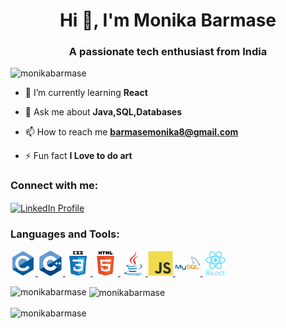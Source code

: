 <h1 align="center">Hi 👋, I'm Monika Barmase</h1>
<h3 align="center">A passionate tech enthusiast from India</h3>

<p align="left"> <img src="https://komarev.com/ghpvc/?username=monikabarmase&label=Profile%20views&color=0e75b6&style=flat" alt="monikabarmase" /> </p>

- 🌱 I’m currently learning **React**

- 💬 Ask me about **Java,SQL,Databases**

- 📫 How to reach me **barmasemonika8@gmail.com**

- ⚡ Fun fact **I Love to do art**

<h3 align="left">Connect with me:</h3>
<p align="left">
<a href="https://www.linkedin.com/in/monika-barmase-7544b5252/" target="_blank">
  <img align="center" src="https://raw.githubusercontent.com/rahuldkjain/github-profile-readme-generator/master/src/images/icons/Social/linked-in-alt.svg" alt="LinkedIn Profile" height="30" width="40" />
</a>

</p>

<h3 align="left">Languages and Tools:</h3>
<p align="left"> <a href="https://www.cprogramming.com/" target="_blank" rel="noreferrer"> <img src="https://raw.githubusercontent.com/devicons/devicon/master/icons/c/c-original.svg" alt="c" width="40" height="40"/> </a> <a href="https://www.w3schools.com/cpp/" target="_blank" rel="noreferrer"> <img src="https://raw.githubusercontent.com/devicons/devicon/master/icons/cplusplus/cplusplus-original.svg" alt="cplusplus" width="40" height="40"/> </a> <a href="https://www.w3schools.com/css/" target="_blank" rel="noreferrer"> <img src="https://raw.githubusercontent.com/devicons/devicon/master/icons/css3/css3-original-wordmark.svg" alt="css3" width="40" height="40"/> </a> <a href="https://www.w3.org/html/" target="_blank" rel="noreferrer"> <img src="https://raw.githubusercontent.com/devicons/devicon/master/icons/html5/html5-original-wordmark.svg" alt="html5" width="40" height="40"/> </a> <a href="https://www.java.com" target="_blank" rel="noreferrer"> <img src="https://raw.githubusercontent.com/devicons/devicon/master/icons/java/java-original.svg" alt="java" width="40" height="40"/> </a> <a href="https://developer.mozilla.org/en-US/docs/Web/JavaScript" target="_blank" rel="noreferrer"> <img src="https://raw.githubusercontent.com/devicons/devicon/master/icons/javascript/javascript-original.svg" alt="javascript" width="40" height="40"/> </a> <a href="https://www.mysql.com/" target="_blank" rel="noreferrer"> <img src="https://raw.githubusercontent.com/devicons/devicon/master/icons/mysql/mysql-original-wordmark.svg" alt="mysql" width="40" height="40"/> </a> <a href="https://reactjs.org/" target="_blank" rel="noreferrer"> <img src="https://raw.githubusercontent.com/devicons/devicon/master/icons/react/react-original-wordmark.svg" alt="react" width="40" height="40"/> </a> </p>

<p><img align="left" src="https://github-readme-stats.vercel.app/api/top-langs?username=monikabarmase&show_icons=true&locale=en&layout=compact" alt="monikabarmase" /></p>

<p>&nbsp;<img align="center" src="https://github-readme-stats.vercel.app/api?username=monikabarmase&show_icons=true&locale=en" alt="monikabarmase" /></p>

<p><img align="center" src="https://github-readme-streak-stats.herokuapp.com/?user=monikabarmase&" alt="monikabarmase" /></p>
